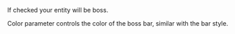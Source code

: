 If checked your entity will be boss.

Color parameter controls the color of the boss bar, similar with the bar style.